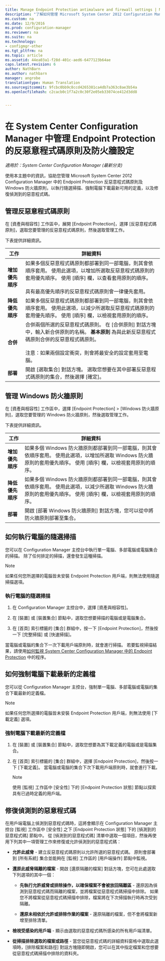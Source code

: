 ```yaml
---
title: Manage Endpoint Protection antimalware and firewall settings | Microsoft Docs"
description: "了解如何管理 Microsoft System Center 2012 Configuration Manager 中的 Endpoint Protection 反惡意程式碼原則和 Windows 防火牆原則。"
ms.custom: na
ms.date: 12/9/2016
ms.prod: configuration-manager
ms.reviewer: na
ms.suite: na
ms.technology:
- configmgr-other
ms.tgt_pltfrm: na
ms.topic: article
ms.assetid: 44ea03a1-f28d-401c-aed6-6477123b64ae
caps.latest.revision: 6
author: NathBarn
ms.author: nathbarn
manager: angrobe
translationtype: Human Translation
ms.sourcegitcommit: 9fcbc0bb9c8ccd4265381ca4db7a363c8ae3b54a
ms.openlocfilehash: c2cacb0c1f7a2c0c30f2e05eb33074ce412d3dd8


---
```

# <a name="manage-antimalware-policies-and-firewall-settings-for-endpoint-protection-in-system-center-configuration-manager"></a>在 System Center Configuration Manager 中管理 Endpoint Protection 的反惡意程式碼原則及防火牆設定

*適用於：System Center Configuration Manager (最新分支)*

使用本主題中的資訊，協助您管理 Microsoft System Center 2012 Configuration Manager 中的 Endpoint Protection 反惡意程式碼原則及 Windows 防火牆原則，以執行隨選掃描、強制電腦下載最新可用的定義，以及修復偵測到的惡意程式碼。  


## <a name="manage-antimalware-policies"></a>管理反惡意程式碼原則  
 在 [資產與相容性] 工作區中，展開 [Endpoint Protection]，選擇 [反惡意程式碼原則]，選取您要管理的反惡意程式碼原則，然後選取管理工作。  

 下表提供詳細資訊。  

|工作|詳細資料|  
|----------|-------------|  
|**增加優先順序**|如果多個反惡意程式碼原則都部署到同一部電腦，則其會依順序套用。 使用此選項，以增加所選取反惡意程式碼原則的套用優先順序。 使用 [順序] 欄，以查看套用原則的順序。<br /><br /> 具有最高優先順序的反惡意程式碼原則會一律優先套用。|  
|**降低優先順序**|如果多個反惡意程式碼原則都部署到同一部電腦，則其會依順序套用。 使用此選項，以減少所選取反惡意程式碼原則的套用優先順序。 使用 [順序]  欄，以檢視套用原則的順序。|  
|**合併**|合併兩個所選的反惡意程式碼原則。 在 [合併原則]  對話方塊中，輸入新合併原則的名稱。 **基本原則** 為與此新反惡意程式碼原則合併的反惡意程式碼原則。<br /><br /> 注意：如果兩個設定衝突，則會將最安全的設定套用至電腦。|  
|**部署**|開啟 [選取集合]  對話方塊。 選取您想要在其中部署反惡意程式碼原則的集合，然後選擇 [確定]。|  

## <a name="manage-windows-firewall-policies"></a>管理 Windows 防火牆原則  
 在 [資產與相容性] 工作區中，選擇 [Endpoint Protection] > [Windows 防火牆原則]，選取您要管理的 Windows 防火牆原則，然後選取管理工作。  

 下表提供詳細資訊。  

|工作|詳細資料|  
|----------|-------------|  
|**增加優先順序**|如果多個 Windows 防火牆原則都部署到同一部電腦，則其會依順序套用。 使用此選項，以增加所選取 Windows 防火牆原則的套用優先順序。 使用 [順序]  欄，以檢視套用原則的順序。|  
|**降低優先順序**|如果多個 Windows 防火牆原則都部署到同一部電腦，則其會依順序套用。 使用此選項，以減少所選取 Windows 防火牆原則的套用優先順序。 使用 [順序]  欄，以檢視套用原則的順序。|  
|**部署**|開啟 [部署 Windows 防火牆原則] 對話方塊，您可以從中將防火牆原則部署至集合。|  

## <a name="how-to-perform-an-on-demand-scan-of-computers"></a>如何執行電腦的隨選掃描  
 您可以在 Configuration Manager 主控台中執行單一電腦、多部電腦或電腦集合的掃描。 除了任何排定的掃描，還會發生這種掃描。

> [!NOTE]  
>  如果任何您所選擇的電腦皆未安裝 Endpoint Protection 用戶端，則無法使用隨選掃描選項。  

### <a name="to-perform-an-on-demand-scan-of-computers"></a>執行電腦的隨選掃描  

1.  在 Configuration Manager 主控台中，選擇 [資產與相容性]。  

2.  在 [裝置]  或 [裝置集合]  節點中，選取您想要掃描的電腦或是電腦集合。  

3.  在 [首頁] 索引標籤的 [集合] 群組中，按一下 [Endpoint Protection]，然後按一下 [完整掃描] 或 [快速掃描]。  

 當電腦或電腦的集合下一次下載用戶端原則時，就會進行掃描。 若要監視掃描結果，請使用[如何監視 System Center Configuration Manager 中的 Endpoint Protection](../../protect/deploy-use/monitor-endpoint-protection.md) 中的程序。  

## <a name="how-to-force-computers-to-download-the-latest-definition-files"></a>如何強制電腦下載最新的定義檔  
 您可以從 Configuration Manager 主控台，強制單一電腦、多部電腦或電腦的集合下載最新的定義檔。  

> [!NOTE]  
>  如果任何您所選擇的電腦皆未安裝 Endpoint Protection 用戶端，則無法使用 [下載定義] 選項。  

### <a name="to-force-computers-to-download-the-latest-definition-files"></a>強制電腦下載最新的定義檔  

1.  在 [裝置]  或 [裝置集合]  節點中，選取您想要為其下載定義的電腦或是電腦集合。  

2.  在 [首頁] 索引標籤的 [集合] 群組中，選擇 [Endpoint Protection]，然後按一下 [下載定義]。 當電腦或電腦的集合下次下載用戶端原則時，就會進行下載。  

    > [!NOTE]  
    >  使用 [監視] 工作區中 [安全性] 下的 [Endpoint Protection 狀態] 節點以探索具有已過時定義的用戶端。  

## <a name="remediate-detected-malware"></a>修復偵測到的惡意程式碼  
 在用戶端電腦上偵測到惡意程式碼時，這將會顯示在 Configuration Manager 主控台 [監視] 工作區中 [安全性] 之下 [Endpoint Protection 狀態] 下的 [偵測到的惡意程式碼] 節點中。 從 [偵測到的惡意程式碼]  清單中選取一個項目，然後再使用下列其中一項管理工作來修復或允許偵測到的惡意程式碼：  

-   **允許此威脅** - 建立反惡意程式碼原則以允許所選的惡意程式碼。 原則會部署到 [所有系統]  集合並能夠在 [監視]  工作區的 [用戶端操作]  節點中監視。  

-   **還原此威脅隔離的檔案** - 開啟 [還原隔離的檔案] 對話方塊，您可在此處選取下列選項的其中一個：  

    -   **先執行允許威脅或排除操作，以確保檔案不會被放回隔離區** - 還原因為偵測到惡意程式碼而隔離的檔案，並將檔案從惡意程式碼掃描中排除。 如果您不將檔案從惡意程式碼掃描中排除，檔案將在下次掃描執行時再次受到隔離。  

    -   **還原未相依於允許或排除作業的檔案** - 還原隔離的檔案，但不會將檔案新增至排除清單。  

-   **檢視受感染的用戶端** - 顯示由選取的惡意程式碼所感染的所有用戶端清單。  

-   **從掃描排除選取的檔案或路徑** - 當您從惡意程式碼的詳細資料窗格中選取此選項時，[排除檔案和路徑] 對話方塊隨即開啟，您可以在其中指定檔案和您想要從惡意程式碼掃描中排除的資料夾。



<!--HONumber=Dec16_HO3-->


